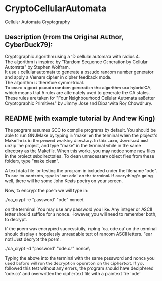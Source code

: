 # CryptoCellularAutomata
Cellular Automata Cryptography

## Description (From the Original Author, CyberDuck79):
Cryptographic algorithm using a 1D cellular automata with radius 4.\
The algorithm is inspired by "Random Sequence Generation by Cellular Automata" by Stephen Wolfram.\
It use a cellular automata to generate a pseudo random number generator and apply a Vernam cipher in cipher feedback mode.\
The algorithm is therefore symmetrical.\
To esure a good pseudo random generation the algorithm use hybrid CA, which means that 5 rules are alternately used to generate the CA states.\
These rules are taken for "Four Neighbourhood Cellular Automata asBetter Cryptographic Primitives" by Jimmy Jose and Dipanwita Roy Chowdhury.

## README (with example tutorial by Andrew King)
The program assumes GCC to compile programs by default. You should be able to run GNUMake by typing in 'make' on the terminal when the project's Makefile is in the present working directory. In this case, download and unzip the project, and type "make" in the terminal while in the same directory as the Makefile. When this works, you may notice some new files in the project subdirectories. To clean unnecessary object files from these folders, type "make clean".

A text data file for testing the program in included under the filename "ode". To see its contents, type in 'cat ode' on the terminal. If everything's going well, there will be some John Keats poetry on your screen.

Now, to encrypt the poem we will type in:

./ca_crypt -e "password" "ode" nonce\

on the terminal. You may use any password you like.
Any integer or ASCII letter should suffice for a nonce.
However, you will need to remember both, to decrypt.

If the poem was encrypted successfully, typing 'cat ode.ca' on the terminal should display a hopelessly unreadable text of random ASCII letters. Fear not! Just decrypt the poem.

./ca_crypt -d "password" "ode.ca" nonce\

Typing the above into the terminal with the same password and nonce you used before will run the decryption operation on the ciphertext. If you followed this test without any errors, the program should have deciphered 'ode.ca' and overwritten the ciphertext file with a plaintext file 'ode'
